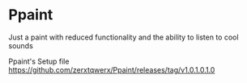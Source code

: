 # Ppaint
Just a paint with reduced functionality and the ability to listen to cool sounds

Ppaint's Setup file https://github.com/zerxtqwerx/Ppaint/releases/tag/v1.0.1.0.1.0

